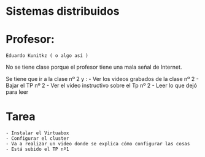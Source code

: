 # Sistemas distribuidos
# Profesor:
	Eduardo Kunitkz ( o algo así )

No se tiene clase porque el profesor tiene una mala señal de Internet.

Se tiene que ir a la clase nº 2 y :
	- Ver los videos grabados de la clase nº 2
	- Bajar el TP nº 2
	- Ver el video instructivo sobre el Tp nº 2
	- Leer lo que dejó para leer

# Tarea
	- Instalar el Virtuabox
	- Configurar el cluster
	- Va a realizar un video donde se explica cómo configurar las cosas
	- Está subido el TP nº1


